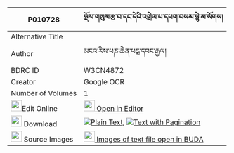 |P010728|སྡོམ་གསུམ་རྩ་བ་དང་དེའི་འགྲེལ་པ་དཔག་བསམ་སྙེ་མ་སོགས། 
| --- | --- 
|Alternative Title |
|Author| མངའ་རིས་པཎ་ཆེན་པདྨ་དབང་རྒྱལ།
|BDRC ID | W3CN4872
|Creator | Google OCR
|Number of Volumes| 1
|<img width="25" src="https://img.icons8.com/color/25/000000/edit-property.png">Edit Online| [<img width="25" src="https://avatars.githubusercontent.com/u/45091458?s=200&v=4"> Open in Editor](http://editor.openpecha.org/P010728)
|<img width="25" src="https://img.icons8.com/fluent/48/000000/download-2.png"/>  Download | [![](https://img.icons8.com/color/20/000000/txt.png)Plain Text](https://github.com/Openpecha/P010728/releases/download/v1/dom_sum_tsawa_dang_de_i_drelpa_plain_P010728.zip), [![](https://img.icons8.com/color/20/000000/txt.png)Text with Pagination](https://github.com/Openpecha/P010728/releases/download/v1/dom_sum_tsawa_dang_de_i_drelpa_pages_P010728.zip)
|<img width="25" src="https://img.icons8.com/plasticine/100/000000/pictures-folder.png"/>  Source Images | [<img width="25" src="https://library.bdrc.io/icons/BUDA-small.svg"> Images of text file open in BUDA](https://library.bdrc.io/show/bdr:W3CN4872)